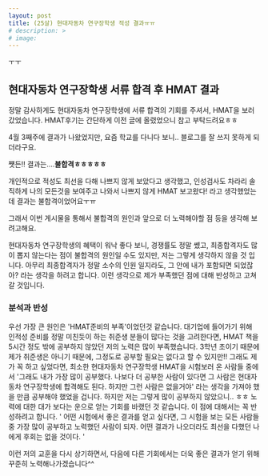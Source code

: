 ```yaml
---
layout: post
title: (25살) 현대자동차 연구장학생 적성 결과ㅠㅠ
# description: >
# image: 
---
```

 
ㅜㅜ

## 현대자동차 연구장학생 서류 합격 후 HMAT 결과

정말 감사하게도 현대자동차 연구장학생에 서류 합격의 기회를 주셔서, HMAT을 보러 갔었습니다.
HMAT후기는 간단하게 이전 글에 올렸었으니 참고 부탁드려요ㅎㅎ

4월 3째주에 결과가 나왔었지만, 요즘 학교를 다니다 보니.. 블로그를 잘 쓰지 못하게 되더라구요.

쩃든!! 결과는....**불합격ㅎㅎㅎㅎㅎ**

개인적으로 적성도 최선을 다해 나쁘지 않게 보았다고 생각했고, 
인성검사도 차라리 솔직하게 나의 모든것을 보여주고 나와서 나쁘지 않게
HMAT 보고왔다! 라고 생각했었는데 결과는 불합격이었어요ㅜㅠ

그래서 이번 게시물을 통해서 불합격의 원인과 앞으로 더 노력해야할 점 등을 생각해 보려고해요.

현대자동차 연구장학생의 혜택이 워낙 좋다 보니, 경쟁률도 정말 쏐고, 최종합격자도 
많이 뽑지 않는다는 점이 불합격의 원인일 수도 있지만, 저는 그렇게 생각하지 않을 것 입니다. 
아무리 최종합격자가 정말 소수의 인원 일지라도, 그 안에 내가 포함되면 되었잖아? 
라는 생각을 하려고 합니다. 이런 생각으로 제가 부족했던 점에 대해 반성하고 고쳐갈 것입니다.

### 분석과 반성
우선 가장 큰 원인은 'HMAT준비의 부족'이었던것 같습니다. 대기업에 들어가기 위해 인적성 준비를
정말 미친듯이 하는 취준생 분들이 많다는 것을 고려한다면, HMAT 책을 5시간 정도 밖에 공부하지
않았던 저의 노력은 많이 부족했습니다. 3학년 초이기 때문에 제가 취준생은 아니기 때문에, 그정도로
공부할 필요는 없다고 할 수 있지만!! 그래도 제가 꼭 하고 싶었다면, 최소한 현대자동차 연구장학생
HMAT을 시험보러 온 사람들 중에서 '그래도 내가 가장 많이 공부했다. 나보다 더 공부한 사람이 있다면
그 사람은 현대자동차 연구장학생에 합격해도 된다. 하지만 그런 사람은 없을거야' 라는 생각을 가져야
했을 만큼 공부해야 했었을 겁니다. 하지만 저는 그렇게 많이 공부하지 않았으니.. ㅎㅎ 노력에 대한
대가 보다는 운으로 얻는 기회를 바랬던 것 같습니다. 이 점에 대해서는 꼭 반성하려고 합니다.
' 어떤 시험에서 좋은 결과를 얻고 싶다면, 그 시험을 보는 모든 사람들 중 가장 많이 공부하고 
노력했던 사람이 되자. 어떤 결과가 나오더라도 최선을 다했던 나에게 후회는 없을 것이다. '

이런 저의 교훈을 다시 상기하면서, 다음에 다른 기회에서는 
더욱 좋은 결과가 얻기 위해 꾸준히 노력해나가겠습니다^^